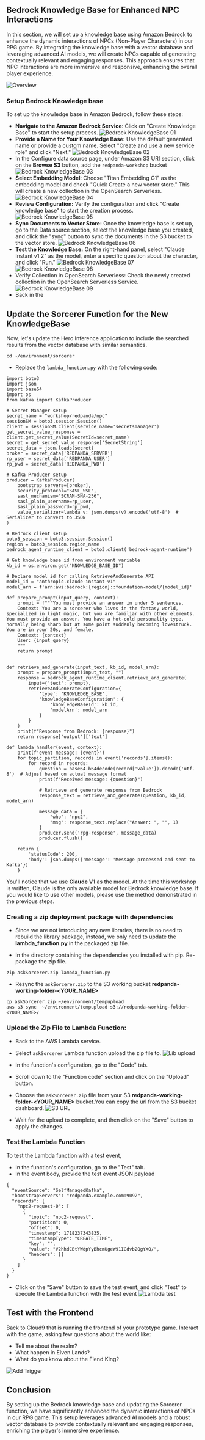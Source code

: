 ## Bedrock Knowledge Base for Enhanced NPC Interactions 
In this section, we will set up a knowledge base using Amazon Bedrock to enhance the dynamic interactions of NPCs (Non-Player Characters) in our RPG game. By integrating the knowledge base with a vector database and leveraging advanced AI models, we will create NPCs capable of generating contextually relevant and engaging responses. This approach ensures that NPC interactions are more immersive and responsive, enhancing the overall player experience.

![Overview](../images/workshop-view-08.png)

### Setup Bedrock Knowledge base
To set up the knowledge base in Amazon Bedrock, follow these steps:

- **Navigate to the Amazon Bedrock Service**: Click on "Create Knowledge Base" to start the setup process.
![Bedrock KnowledgeBase 01](../images/kb-step-01.png)
- **Provide a Name for Your Knowledge Base:** Use the default generated name or provide a custom name. Select "Create and use a new service role" and click "Next."
![Bedrock KnowledgeBase 02](../images/kb-step-02.png)
- In the Configure data source page, under Amazon S3 URI section, click on the **Browse S3** button, add the `redpanda-workshop` bucket  
![Bedrock KnowledgeBase 03](../images/kb-step-03.png)
- **Select Embedding Model**: Choose "Titan Embedding G1" as the embedding model and check "Quick Create a new vector store." This will create a new collection in the OpenSearch Serverless. 
![Bedrock KnowledgeBase 04](../images/kb-step-04.png)
- **Review Configuration:** Verify the configuration and click "Create knowledge base" to start the creation process.
![Bedrock KnowledgeBase 05](../images/kb-step-05.png)
- **Sync Documents to Vector Store:** Once the knowledge base is set up, go to the Data source section, select the knowledge base you created, and click the "sync" button to sync the documents in the S3 bucket to the vector store.
![Bedrock KnowledgeBase 06](../images/kb-step-06.png)
- **Test the Knowledge Base:** On the right-hand panel, select "Claude Instant v1.2" as the model, enter a specific question about the character, and click "Run."
![Bedrock KnowledgeBase 07](../images/kb-step-07.png)
![Bedrock KnowledgeBase 08](../images/kb-step-08.png)
- Verify Collection in OpenSearch Serverless: Check the newly created collection in the OpenSearch Serverless Service.
![Bedrock KnowledgeBase 09](../images/kb-step-09.png)
- Back in the 


## Update the Sorcerer Function for the New KnowledgeBase
Now, let's update the Hero Inference application to include the searched results from the vector database with similar semantics.
  
```
cd ~/environment/sorcerer
```

- Replace the  `lambda_function.py` with the following code:
```
import boto3
import json
import base64
import os
from kafka import KafkaProducer

# Secret Manager setup
secret_name = "workshop/redpanda/npc"
sessionSM = boto3.session.Session()
client = sessionSM.client(service_name='secretsmanager')
get_secret_value_response = client.get_secret_value(SecretId=secret_name)
secret = get_secret_value_response['SecretString']
secret_data = json.loads(secret)
broker = secret_data['REDPANDA_SERVER']
rp_user = secret_data['REDPANDA_USER']
rp_pwd = secret_data['REDPANDA_PWD']

# Kafka Producer setup
producer = KafkaProducer(
    bootstrap_servers=[broker],
    security_protocol="SASL_SSL",
    sasl_mechanism="SCRAM-SHA-256",
    sasl_plain_username=rp_user,
    sasl_plain_password=rp_pwd,
    value_serializer=lambda v: json.dumps(v).encode('utf-8')  # Serializer to convert to JSON
)

# Bedrock client setup
boto3_session = boto3.session.Session()
region = boto3_session.region_name
bedrock_agent_runtime_client = boto3.client('bedrock-agent-runtime')

# Get knowledge base id from environment variable
kb_id = os.environ.get("KNOWLEDGE_BASE_ID")

# Declare model id for calling RetrieveAndGenerate API
model_id = "anthropic.claude-instant-v1"
model_arn = f'arn:aws:bedrock:{region}::foundation-model/{model_id}'

def prepare_prompt(input_query, context):
    prompt = f"""You must provide an answer in under 5 sentences.
    Context: You are a sorcerer who lives in the fantasy world, specialized in light magic, but you are familiar with other elements. You must provide an answer. You have a hot-cold personality type, normally being sharp but at some point suddenly becoming lovestruck. You are in your 20s, and female.
    Context: {context}
    User: {input_query}
    """
    return prompt


def retrieve_and_generate(input_text, kb_id, model_arn):
    prompt = prepare_prompt(input_text, "")
    response = bedrock_agent_runtime_client.retrieve_and_generate(
        input={'text': prompt},
        retrieveAndGenerateConfiguration={
            'type': 'KNOWLEDGE_BASE',
            'knowledgeBaseConfiguration': {
                'knowledgeBaseId': kb_id,
                'modelArn': model_arn
            }
        }
    )
    print(f"Response from Bedrock: {response}")
    return response['output']['text']

def lambda_handler(event, context):
    print(f'event message: {event}')
    for topic_partition, records in event['records'].items():
        for record in records:
            question = base64.b64decode(record['value']).decode('utf-8')  # Adjust based on actual message format
            print(f"Received message: {question}")

            # Retrieve and generate response from Bedrock
            response_text = retrieve_and_generate(question, kb_id, model_arn)

            message_data = {
                "who": "npc2",
                "msg": response_text.replace("Answer: ", "", 1)
            }
            producer.send('rpg-response', message_data)
            producer.flush()

    return {
        'statusCode': 200,
        'body': json.dumps({'message': 'Message processed and sent to Kafka'})
    }

```
You'll notice that we use **Claude V1** as the model. At the time this workshop is written, Claude is the only available model for Bedrock knowledge base. If you would like to use other models, please use the method demonstrated in the previous steps.

### Creating a zip deployment package with dependencies

- Since we are not introducing any new libraries, there is no need to rebuild the library package, instead, we only need to update the **lambda_function.py** in the packaged zip file.

- In the directory containing the dependencies you installed with pip. Re-package the zip file.
  
```
zip askSorcerer.zip lambda_function.py
```

- Resync the `askSorcerer.zip` to the S3 working bucket **redpanda-working-folder-<YOUR_NAME>**
```
cp askSorcerer.zip ~/environment/tempupload
aws s3 sync  ~/environment/tempupload s3://redpanda-working-folder-<YOUR_NAME>/
```

### Upload the Zip File to Lambda Function:

- Back to the AWS Lambda service.
- Select `askSorcerer` Lambda function upload the zip file to.
![Lib upload](../images/askSorcerer-lib-upload.png)   

- In the function's configuration, go to the "Code" tab.
- Scroll down to the "Function code" section and click on the "Upload" button.
- Choose the `askSorcerer.zip` file from your S3 **redpanda-working-folder-<YOUR_NAME>** bucket.You can copy the url from the S3 bucket dashboard.
![S3 URL](../images/askSorcerer-s3-url.png)   

- Wait for the upload to complete, and then click on the "Save" button to apply the changes.


### Test the Lambda Function
To test the Lambda function with a test event, 

- In the function's configuration, go to the "Test" tab.
- In the event body, provide the test event JSON payload 

```
{
  "eventSource": "SelfManagedKafka",
  "bootstrapServers": "redpanda.example.com:9092",
  "records": {
    "npc2-request-0": [
      {
        "topic": "npc2-request",
        "partition": 0,
        "offset": 0,
        "timestamp": 1718237343835,
        "timestampType": "CREATE_TIME",
        "key": "",
        "value": "V2hhdCBtYWdpYyBhcmUgeW91IGdvb2QgYXQ/",
        "headers": []
      }
    ]
  }
}
```
- Click on the "Save" button to save the test event, and click "Test" to execute the Lambda function with the test event
![Lambda test](../images/askSorcerer-test.png)

## Test with the Frontend
Back to Cloud9 that is running the frontend of your prototype game. Interact with the game, asking few questions about the world like:

- Tell me about the realm?
- What happen in Elven Lands?
- What do you know about the Fiend King?
  
![Add Trigger](../images/node-preview.png)


## Conclusion
By setting up the Bedrock knowledge base and updating the Sorcerer function, we have significantly enhanced the dynamic interactions of NPCs in our RPG game. This setup leverages advanced AI models and a robust vector database to provide contextually relevant and engaging responses, enriching the player's immersive experience.
